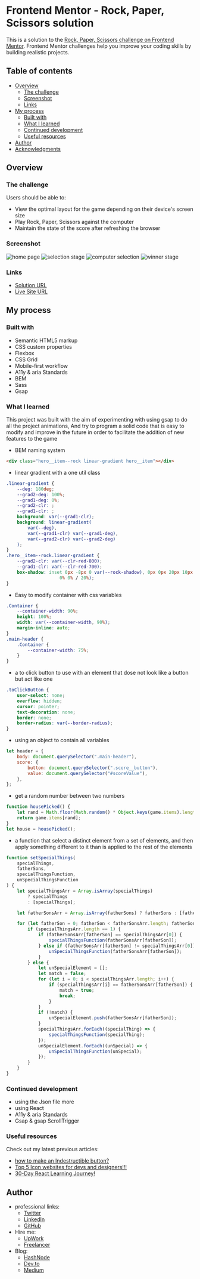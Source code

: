 # Frontend Mentor - Rock, Paper, Scissors solution

This is a solution to the [Rock, Paper, Scissors challenge on Frontend Mentor](https://www.frontendmentor.io/challenges/rock-paper-scissors-game-pTgwgvgH). Frontend Mentor challenges help you improve your coding skills by building realistic projects.

## Table of contents

-   [Overview](#overview)
    -   [The challenge](#the-challenge)
    -   [Screenshot](#screenshot)
    -   [Links](#links)
-   [My process](#my-process)
    -   [Built with](#built-with)
    -   [What I learned](#what-i-learned)
    -   [Continued development](#continued-development)
    -   [Useful resources](#useful-resources)
-   [Author](#author)
-   [Acknowledgments](#acknowledgments)

## Overview

### The challenge

Users should be able to:

-   View the optimal layout for the game depending on their device's screen size
-   Play Rock, Paper, Scissors against the computer
-   Maintain the state of the score after refreshing the browser

### Screenshot

![home page](./design/original/desktop-step-1.jpg)
![selection stage](./design/original/desktop-step-2.jpg)
![computer selection](./design/original/desktop-step-3.jpg)
![winner stage](./design/original/desktop-step-4-win.jpg)

### Links

-   [Solution URL](https://www.frontendmentor.io/solutions/rock-paper-scissors-game-mtr0w2yySQ)
-   [Live Site URL](https://ymhaah.github.io/TRAIN-FEM_rock-paper-scissors/)

## My process

### Built with

-   Semantic HTML5 markup
-   CSS custom properties
-   Flexbox
-   CSS Grid
-   Mobile-first workflow
-   A11y & aria Standards
-   BEM
-   Sass
-   Gsap

### What I learned

This project was built with the aim of experimenting with using gsap to do all the project animations, And try to program a solid code that is easy to modify and improve in the future in order to facilitate the addition of new features to the game

-   BEM naming system

```html
<div class="hero__item--rock linear-gradient hero__item"></div>
```

-   linear gradient with a one util class

```css
.linear-gradient {
	--deg: 180deg;
	--grad2-deg: 100%;
	--grad1-deg: 0%;
	--grad2-clr: ;
	--grad1-clr: ;
	background: var(--grad1-clr);
	background: linear-gradient(
		var(--deg),
		var(--grad1-clr) var(--grad1-deg),
		var(--grad2-clr) var(--grad2-deg)
	);
}
.hero__item--rock.linear-gradient {
	--grad2-clr: var(--clr-red-800);
	--grad1-clr: var(--clr-red-700);
	box-shadow: inset 0px -8px 0 var(--rock-shadow), 0px 0px 20px 10px hsl(0deg
					0% 0% / 20%);
}
```

-   Easy to modify container with css variables

```css
.Container {
	--container-width: 90%;
	height: 100%;
	width: var(--container-width, 90%);
	margin-inline: auto;
}
.main-header {
	.Container {
		--container-width: 75%;
	}
}
```

-   a to click button to use with an element that dose not look like a button but act like one

```css
.toClickButton {
	user-select: none;
	overflow: hidden;
	cursor: pointer;
	text-decoration: none;
	border: none;
	border-radius: var(--border-radius);
}
```

-   using an object to contain all variables

```js
let header = {
	body: document.querySelector(".main-header"),
	score: {
		button: document.querySelector(".score__button"),
		value: document.querySelector("#scoreValue"),
	},
};
```

-   get a random number between two numbers

```js
function housePicked() {
	let rand = Math.floor(Math.random() * Object.keys(game.items).length);
	return game.items[rand];
}
let house = housePicked();
```

-   a function that select a distinct element from a set of elements, and then apply something different to it than is applied to the rest of the elements

```js
function setSpecialThings(
	specialThings,
	fatherSons,
	specialThingsFunction,
	unSpecialThingsFunction
) {
	let specialThingsArr = Array.isArray(specialThings)
		? specialThings
		: [specialThings];

	let fatherSonsArr = Array.isArray(fatherSons) ? fatherSons : [fatherSons];

	for (let fatherSon = 0; fatherSon < fatherSonsArr.length; fatherSon++) {
		if (specialThingsArr.length == 1) {
			if (fatherSonsArr[fatherSon] == specialThingsArr[0]) {
				specialThingsFunction(fatherSonsArr[fatherSon]);
			} else if (fatherSonsArr[fatherSon] != specialThingsArr[0]) {
				unSpecialThingsFunction(fatherSonsArr[fatherSon]);
			}
		} else {
			let unSpecialElement = [];
			let match = false;
			for (let i = 0; i < specialThingsArr.length; i++) {
				if (specialThingsArr[i] == fatherSonsArr[fatherSon]) {
					match = true;
					break;
				}
			}
			if (!match) {
				unSpecialElement.push(fatherSonsArr[fatherSon]);
			}
			specialThingsArr.forEach((specialThing) => {
				specialThingsFunction(specialThing);
			});
			unSpecialElement.forEach((unSpecial) => {
				unSpecialThingsFunction(unSpecial);
			});
		}
	}
}
```

### Continued development

-   using the Json file more
-   using React
-   A11y & aria Standards
-   Gsap & gsap ScrollTrigger

### Useful resources

Check out my latest previous articles:

-   [how to make an Indestructible button?](https://dev.to/ymhaah/how-to-make-an-indestructible-button-3f2h)
-   [Top 5 Icon websites for devs and designers!!!](https://dev.to/ymhaah/top-5-icon-websites-for-devs-and-designers-53mh)
-   [30-Day React Learning Journey!](https://dev.to/ymhaah/series/20473)

## Author

-   professional links:
    -   [Twitter](https://twitter.com/hafanwi)
    -   [LinkedIn](https://www.linkedin.com/in/youssef-hafnawy/)
    -   [GitHub](https://github.com/ymhaah)
-   Hire me:
    -   [UpWork](https://www.upwork.com/services/product/development-it-a-custom-and-responsive-websites-in-wordpress-1577236892828233728?ref=project_share)
    -   [Freelancer](https://freelancer.com/u/ymhaah)
-   Blog:
    -   [HashNode](https://hafnawi.hashnode.dev/)
    -   [Dev.to](https://dev.to/ymhaah)
    -   [Medium](https://medium.com/@ymhaah250)

